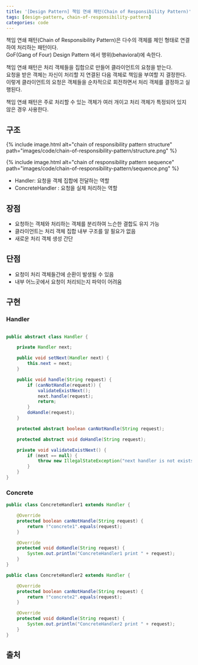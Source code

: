 ```yaml
---
title: '[Design Pattern] 책임 연쇄 패턴(Chain of Responsibility Pattern)'
tags: [design-pattern, chain-of-responsibility-pattern]
categories: code
---
```


책임 연쇄 패턴(Chain of Responsibility Pattern)은 다수의 객체를 체인 형태로 연결하여 처리하는 패턴이다.  
GoF(Gang of Four) Design Pattern 에서 행위(behavioral)에 속한다. 

<!--more-->

책임 연쇄 패턴은 처리 객체들을 집합으로 만들어 클라이언트의 요청을 받는다.  
요청을 받은 객체는 자신이 처리할 지 연결된 다음 객체로 책임을 부여할 지 결정한다.  
이렇게 클라이언트의 요청은 객체들을 순차적으로 회전하면서 처리 객체를 결정하고 실행된다.  

책임 연쇄 패턴은 주로 처리할 수 있는 객체가 여러 개이고 처리 객체가 특정되어 있지 않은 경우 사용한다.

## 구조 

{% include image.html alt="chain of responsibility pattern structure" path="images/code/chain-of-responsibility-pattern/structure.png" %}

{% include image.html alt="chain of responsibility pattern sequence" path="images/code/chain-of-responsibility-pattern/sequence.png" %}

- Handler: 요청을 객체 집합에 전달하는 역할
- ConcreteHandler : 요청을 실제 처리하는 역할


## 장점

- 요청하는 객체와 처리하는 객체를 분리하여 느슨한 결합도 유지 가능
- 클라이언트는 처리 객체 집합 내부 구조를 알 필요가 없음
- 새로운 처리 객체 생성 간단

## 단점

- 요청이 처리 객체들간에 순환이 발생될 수 있음
- 내부 어느곳에서 요청이 처리되는지 파악이 어려움

## 구현

### Handler

```java 

public abstract class Handler {

    private Handler next;

    public void setNext(Handler next) {
        this.next = next;
    }

    public void handle(String request) {
        if (canNotHandle(request)) {
            validateExistNext();
            next.handle(request);
            return;
        }
        doHandle(request);
    }

    protected abstract boolean canNotHandle(String request);

    protected abstract void doHandle(String request);

    private void validateExistNext() {
        if (next == null) {
            throw new IllegalStateException("next handler is not exists");
        }
    }
}
```


### Concrete

```java 
public class ConcreteHandler1 extends Handler {

    @Override
    protected boolean canNotHandle(String request) {
        return !"concrete1".equals(request);
    }

    @Override
    protected void doHandle(String request) {
        System.out.println("ConcreteHandler1 print " + request);
    }
}

public class ConcreteHandler2 extends Handler {

    @Override
    protected boolean canNotHandle(String request) {
        return !"concrete2".equals(request);
    }

    @Override
    protected void doHandle(String request) {
        System.out.println("ConcreteHandler2 print " + request);
    }
}

```



## 출처

